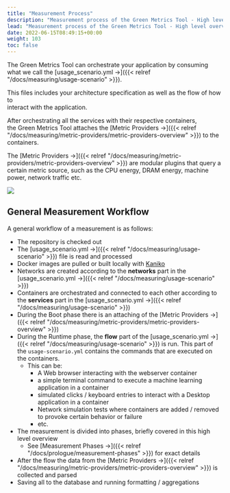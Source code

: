 ```yaml
---
title: "Measurement Process"
description: "Measurement process of the Green Metrics Tool - High level overview"
lead: "Measurement process of the Green Metrics Tool - High level overview"
date: 2022-06-15T08:49:15+00:00
weight: 103
toc: false
---
```


The Green Metrics Tool can orchestrate your application by consuming  
what we call the [usage_scenario.yml →]({{< relref "/docs/measuring/usage-scenario" >}}).

This files includes your architecture specification as well as the flow of how to  
interact with the application.

After orchestrating all the services with their respective containers,  
the Green Metrics Tool attaches the [Metric Providers →]({{< relref "/docs/measuring/metric-providers/metric-providers-overview" >}}) to the containers.  

The [Metric Providers →]({{< relref "/docs/measuring/metric-providers/metric-providers-overview" >}}) are modular plugins
that query a certain metric source, such as the CPU energy, DRAM energy, machine power, network traffic etc.

<img src="/img/green-metrics-tool-orchestration.webp">

## General Measurement Workflow

A general workflow of a measurement is as follows:

- The repository is checked out
- The [usage_scenario.yml →]({{< relref "/docs/measuring/usage-scenario" >}}) file is read and processed
- Docker images are pulled or built locally with [Kaniko](https://github.com/GoogleContainerTools/kaniko)
- Networks are created according to the **networks** part in the [usage_scenario.yml →]({{< relref "/docs/measuring/usage-scenario" >}})
- Containers are orchestrated and connected to each other according to the **services** part in the [usage_scenario.yml →]({{< relref "/docs/measuring/usage-scenario" >}})
- During the Boot phase there is an attaching of the [Metric Providers →]({{< relref "/docs/measuring/metric-providers/metric-providers-overview" >}})
- During the Runtime phase, the **flow** part of the [usage_scenario.yml →]({{< relref "/docs/measuring/usage-scenario" >}}) is run. This part of the `usage-scenario.yml` contains the commands that are executed on the containers.
  + This can be:
    * A Web browser interacting with the webserver container
    * a simple terminal command to execute a machine learning application in a container
    * simulated clicks / keyboard entries to interact with a Desktop application in a container
    * Network simulation tests where containers are added / removed to provoke certain behavior or failure
    * etc.
- The measurement is divided into phases, briefly covered in this high level overview
  + See [Measurement Phases →]({{< relref "/docs/prologue/measurement-phases" >}}) for exact details
- After the flow the data from the [Metric Providers →]({{< relref "/docs/measuring/metric-providers/metric-providers-overview" >}}) is collected and parsed
- Saving all to the database and running formatting / aggregations
